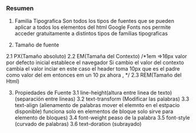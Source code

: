 ### Resumen
 1. Familia Tipografica 
    Son todos los tipos de fuentes que se pueden aplicar a todos los elementos del html
    Google Fonts nos permite acceder gratuitamente a distintos tipos de familias tipograficas

2. Tamaño de fuente

2.1 PX(Tamaño absoluto)
2.2 EM(Tamaña del Contexto)  /*1em =>16px valor por defecto inicial establece el navegador Si cambio el valor del contexto cambia el valor inciar en este caso
      el header toma 10px que es el padre como valor del em   entonces em un 10 px ahora , */
2.3 REM(Tamaño del Html) <html></html>

3. Propiedades de Fuente
    3.1 line-height(altura entre linea de texto) (separación entre lineas)
    3.2 text-transform (Modificar las palabras)
    3.3 text-align (alienamento de palabras mover el elemnto en el estpacio disponible) funciona solo en elementos de bloque solo sirve para elemento de bloques)
    3.4 font-weight peaso de la palabra
    3.5 font-style (curvado de palabras)
    3.6 text-doration (subrayado)
